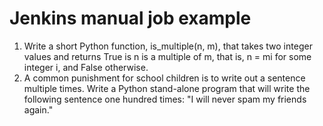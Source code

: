 # Jenkins manual job example
<ol><li>Write a short Python function, is_multiple(n, m), that takes two integer values and returns True is n is a multiple of m, that is, n = mi for some integer i, and False otherwise.</li>
<li>A common punishment for school children is to write out a sentence multiple times. Write a Python stand-alone program that will write the following sentence one hundred times: "I will never spam my friends again."</li></ol>


